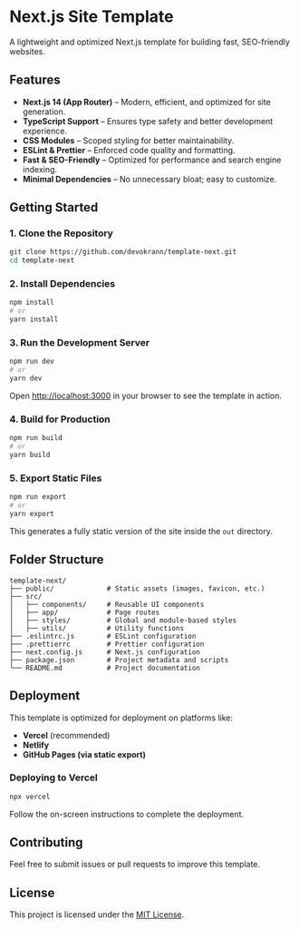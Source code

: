 # Next.js Site Template

A lightweight and optimized Next.js template for building fast, SEO-friendly websites.

## Features

- **Next.js 14 (App Router)** – Modern, efficient, and optimized for site generation.
- **TypeScript Support** – Ensures type safety and better development experience.
- **CSS Modules** – Scoped styling for better maintainability.
- **ESLint & Prettier** – Enforced code quality and formatting.
- **Fast & SEO-Friendly** – Optimized for performance and search engine indexing.
- **Minimal Dependencies** – No unnecessary bloat; easy to customize.

## Getting Started

### 1. Clone the Repository

```sh
git clone https://github.com/devokrann/template-next.git
cd template-next
```

### 2. Install Dependencies

```sh
npm install
# or
yarn install
```

### 3. Run the Development Server

```sh
npm run dev
# or
yarn dev
```

Open [http://localhost:3000](http://localhost:3000) in your browser to see the template in action.

### 4. Build for Production

```sh
npm run build
# or
yarn build
```

### 5. Export Static Files

```sh
npm run export
# or
yarn export
```

This generates a fully static version of the site inside the `out` directory.

## Folder Structure

```
template-next/
├── public/             # Static assets (images, favicon, etc.)
├── src/
│   ├── components/     # Reusable UI components
│   ├── app/            # Page routes
│   ├── styles/         # Global and module-based styles
│   ├── utils/          # Utility functions
├── .eslintrc.js        # ESLint configuration
├── .prettierrc         # Prettier configuration
├── next.config.js      # Next.js configuration
├── package.json        # Project metadata and scripts
└── README.md           # Project documentation
```

## Deployment

This template is optimized for deployment on platforms like:

- **Vercel** (recommended)
- **Netlify**
- **GitHub Pages (via static export)**

### Deploying to Vercel

```sh
npx vercel
```

Follow the on-screen instructions to complete the deployment.

## Contributing

Feel free to submit issues or pull requests to improve this template.

## License

This project is licensed under the [MIT License](LICENSE).
